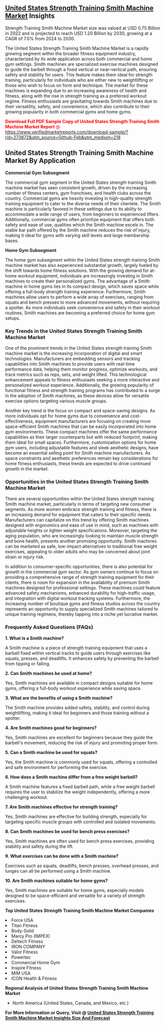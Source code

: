 <h2><a href="https://www.verifiedmarketreports.com/download-sample/?rid=273872&amp;utm_source=Github-Feb&amp;utm_medium=218" target="_blank">United States Strength Training Smith Machine Market</a> Insights</h2><p>Strength Training Smith Machine Market size was valued at USD 0.75 Billion in 2022 and is projected to reach USD 1.20 Billion by 2030, growing at a CAGR of 7.0% from 2024 to 2030.</p><p><p>The United States Strength Training Smith Machine Market is a rapidly growing segment within the broader fitness equipment industry, characterized by its wide application across both commercial and home gym settings. Smith machines are specialized exercise machines designed to guide the barbell through a fixed vertical or near-vertical path, ensuring safety and stability for users. This feature makes them ideal for strength training, particularly for individuals who are either new to weightlifting or those who wish to focus on form and technique. The market for these machines is expanding due to an increasing awareness of health and fitness, along with the rise in strength training as a preferred workout regime. Fitness enthusiasts are gravitating towards Smith machines due to their versatility, safety, and convenience, which also contribute to their growing popularity in both commercial gyms and home gyms. <p><span class=""><span style="color: #ff0000;"><strong>Download Full PDF Sample Copy of United States Strength Training Smith Machine Market Report</strong> @ </span><a href="https://www.verifiedmarketreports.com/download-sample/?rid=273872&amp;utm_source=Github-Feb&amp;utm_medium=218" target="_blank">https://www.verifiedmarketreports.com/download-sample/?rid=273872&amp;utm_source=Github-Feb&amp;utm_medium=218</a></span></p></p> <h2>United States Strength Training Smith Machine Market By Application</h2> <p><strong>Commercial Gym Subsegment</strong></p> <p>The commercial gym segment in the United States strength training Smith machine market has seen consistent growth, driven by the increasing number of fitness centers, gym franchises, and health clubs across the country. Commercial gyms are heavily investing in high-quality strength training equipment to cater to the diverse needs of their clientele. The Smith machine is particularly favored in these settings due to its ability to accommodate a wide range of users, from beginners to experienced lifters. Additionally, commercial gyms often prioritize equipment that offers both safety and ease of use, qualities which the Smith machine excels in. The stable bar path offered by the Smith machine reduces the risk of injury, making it ideal for gyms with varying skill levels and large membership bases.</p> <p><strong>Home Gym Subsegment</strong></p> <p>The home gym subsegment within the United States strength training Smith machine market has also experienced substantial growth, largely fueled by the shift towards home fitness solutions. With the growing demand for at-home workout equipment, individuals are increasingly investing in Smith machines to create their personalized gyms. The advantage of a Smith machine in home gyms lies in its compact design, which saves space while offering a full-body strength training experience. Furthermore, Smith machines allow users to perform a wide array of exercises, ranging from squats and bench presses to more advanced movements, without requiring a spotter. As more individuals seek convenience and safety in their workout routines, Smith machines are becoming a preferred choice for home gym setups.</p> <h3>Key Trends in the United States Strength Training Smith Machine Market</h3> <p>One of the prominent trends in the United States strength training Smith machine market is the increasing incorporation of digital and smart technologies. Manufacturers are embedding sensors and tracking capabilities into Smith machines to provide users with real-time performance data, helping them monitor progress, optimize workouts, and track metrics such as reps, sets, and weight lifted. This technological enhancement appeals to fitness enthusiasts seeking a more interactive and personalized workout experience. Additionally, the growing popularity of functional fitness and strength training programs has contributed to a surge in the adoption of Smith machines, as these devices allow for versatile exercise options targeting various muscle groups.</p> <p>Another key trend is the focus on compact and space-saving designs. As more individuals opt for home gyms due to convenience and cost-effectiveness, equipment manufacturers are focusing on creating more space-efficient Smith machines that can be easily incorporated into home gym environments. These compact machines offer the same performance capabilities as their larger counterparts but with reduced footprint, making them ideal for small spaces. Furthermore, customization options for home gym users, including adjustable features and sleek aesthetic designs, have become an essential selling point for Smith machine manufacturers. As space constraints and aesthetic preferences remain key considerations for home fitness enthusiasts, these trends are expected to drive continued growth in the market.</p> <h3>Opportunities in the United States Strength Training Smith Machine Market</h3> <p>There are several opportunities within the United States strength training Smith machine market, particularly in terms of targeting new consumer segments. As more women embrace strength training and fitness, there is an increasing demand for equipment that caters to their specific needs. Manufacturers can capitalize on this trend by offering Smith machines designed with ergonomics and ease of use in mind, such as machines with adjustable heights or lighter weight specifications. Moreover, targeting the aging population, who are increasingly looking to maintain muscle strength and bone health, presents another promising opportunity. Smith machines can be marketed as safe, low-impact alternatives to traditional free weight exercises, appealing to older adults who may be concerned about joint strain or injury risk.</p> <p>In addition to consumer-specific opportunities, there is also potential for growth in the commercial gym sector. As gym owners continue to focus on providing a comprehensive range of strength training equipment for their clients, there is room for expansion in the availability of premium Smith machines designed for professional settings. These machines could feature advanced safety mechanisms, enhanced durability for high-traffic usage, and integration with digital workout tracking systems. Furthermore, the increasing number of boutique gyms and fitness studios across the country represents an opportunity to supply specialized Smith machines tailored to unique training regimens, thereby tapping into a niche yet lucrative market.</p> <h3>Frequently Asked Questions (FAQs)</h3> <p><strong>1. What is a Smith machine?</strong></p> <p>A Smith machine is a piece of strength training equipment that uses a barbell fixed within vertical tracks to guide users through exercises like squats, presses, and deadlifts. It enhances safety by preventing the barbell from tipping or falling.</p> <p><strong>2. Can Smith machines be used at home?</strong></p> <p>Yes, Smith machines are available in compact designs suitable for home gyms, offering a full-body workout experience while saving space.</p> <p><strong>3. What are the benefits of using a Smith machine?</strong></p> <p>The Smith machine provides added safety, stability, and control during weightlifting, making it ideal for beginners and those training without a spotter.</p> <p><strong>4. Are Smith machines good for beginners?</strong></p> <p>Yes, Smith machines are excellent for beginners because they guide the barbell's movement, reducing the risk of injury and promoting proper form.</p> <p><strong>5. Can a Smith machine be used for squats?</strong></p> <p>Yes, the Smith machine is commonly used for squats, offering a controlled and safe environment for performing the exercise.</p> <p><strong>6. How does a Smith machine differ from a free weight barbell?</strong></p> <p>A Smith machine features a fixed barbell path, while a free weight barbell requires the user to stabilize the weight independently, offering a more challenging workout.</p> <p><strong>7. Are Smith machines effective for strength training?</strong></p> <p>Yes, Smith machines are effective for building strength, especially for targeting specific muscle groups with controlled and isolated movements.</p> <p><strong>8. Can Smith machines be used for bench press exercises?</strong></p> <p>Yes, Smith machines are often used for bench press exercises, providing stability and safety during the lift.</p> <p><strong>9. What exercises can be done with a Smith machine?</strong></p> <p>Exercises such as squats, deadlifts, bench presses, overhead presses, and lunges can all be performed using a Smith machine.</p> <p><strong>10. Are Smith machines suitable for home gyms?</strong></p> <p>Yes, Smith machines are suitable for home gyms, especially models designed to be space-efficient and versatile for a variety of strength exercises.</p></p><p><strong>Top United States Strength Training Smith Machine Market Companies</strong></p><div data-test-id=""><p><li>Force USA</li><li> Titan Fitness</li><li> Body-Solid</li><li> Marcy Pro (IMPEX)</li><li> Deltech Fitness</li><li> IRON COMPANY</li><li> Valor Fitness</li><li> Powertec</li><li> Commercial Home Gym</li><li> Inspire Fitness</li><li> MiM USA</li><li> ICON Health & Fitness</li></p><div><strong>Regional Analysis of&nbsp;United States Strength Training Smith Machine Market</strong></div><ul><li dir="ltr"><p dir="ltr">North America&nbsp;(United States, Canada, and Mexico, etc.)</p></li></ul><p><strong>For More Information or Query, Visit @&nbsp;</strong><strong><a href="https://www.verifiedmarketreports.com/product/strength-training-smith-machine-market/?utm_source=Github-Feb&amp;utm_medium=218" target="_blank">United States Strength Training Smith Machine Market Insights Size And Forecast</a></strong></p></div>
